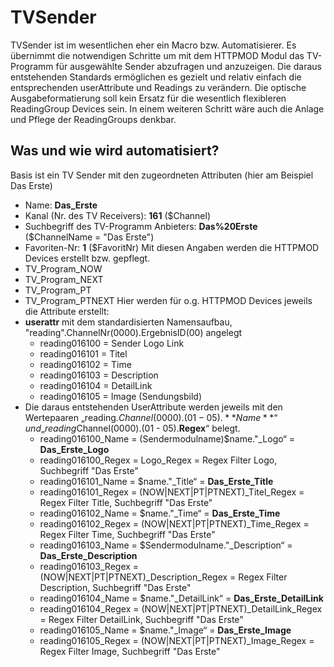 # TVSender
TVSender ist im wesentlichen eher ein Macro bzw. Automatisierer.
Es übernimmt die notwendigen Schritte um mit dem HTTPMOD Modul das TV-Programm für ausgewählte Sender abzufragen und anzuzeigen.
Die daraus entstehenden Standards ermöglichen es gezielt und relativ einfach die entsprechenden userAttribute und Readings zu verändern.
Die optische Ausgabeformatierung soll kein Ersatz für die wesentlich flexibleren ReadingGroup Devices sein. In einem weiteren Schritt wäre auch die Anlage und Pflege der ReadingGroups denkbar.
## Was und wie wird automatisiert?
Basis ist ein TV Sender mit den zugeordneten Attributen (hier am Beispiel Das Erste)
* Name: **Das_Erste**
* Kanal (Nr. des TV Receivers): **161** ($Channel)
* Suchbegriff des TV-Programm Anbieters: **Das%20Erste** ($ChannelName = "Das Erste")
* Favoriten-Nr: **1** ($FavoritNr)
Mit diesen Angaben werden die HTTPMOD Devices erstellt bzw. gepflegt.
* TV_Program_NOW
* TV_Program_NEXT
* TV_Program_PT
* TV_Program_PTNEXT
Hier werden für o.g. HTTPMOD Devices jeweils die Attribute erstellt:
* **userattr** mit dem standardisierten Namensaufbau, "reading".ChannelNr(0000).ErgebnisID(00) angelegt
    * reading016100 = Sender Logo Link
    * reading016101 = Titel
    * reading016102 = Time
    * reading016103 = Description 
    * reading016104 = DetailLink
    * reading016105 = Image (Sendungsbild)
* Die daraus entstehenden UserAttribute werden jeweils mit den Wertepaaren „reading.$Channel(0000).(01 - 05).**Name**“ und „reading$Channel(0000).(01 - 05).**Regex**“ belegt.
    * reading016100_Name = (Sendermodulname)$name."_Logo“ = **Das_Erste_Logo** 
    * reading016100_Regex = Logo_Regex = Regex Filter Logo, Suchbegriff "Das Erste"
    * reading016101_Name = $name."_Title“ = **Das_Erste_Title**
    * reading016101_Regex = (NOW|NEXT|PT|PTNEXT)_Titel_Regex = Regex Filter Title, Suchbegriff "Das Erste"
    * reading016102_Name = $name."_Time“ = **Das_Erste_Time**
    * reading016102_Regex = (NOW|NEXT|PT|PTNEXT)_Time_Regex = Regex Filter Time, Suchbegriff "Das Erste"
    * reading016103_Name = $Sendermodulname."_Description“ = **Das_Erste_Description**
    * reading016103_Regex = (NOW|NEXT|PT|PTNEXT)_Description_Regex = Regex Filter Description, Suchbegriff "Das Erste"
    * reading016104_Name = $name."_DetailLink“ = **Das_Erste_DetailLink**
    * reading016104_Regex = (NOW|NEXT|PT|PTNEXT)_DetailLink_Regex = Regex Filter DetailLink, Suchbegriff "Das Erste"
    * reading016105_Name = $name."_Image“ = **Das_Erste_Image**
    * reading016105_Regex = (NOW|NEXT|PT|PTNEXT)_Image_Regex = Regex Filter Image, Suchbegriff "Das Erste"
  


